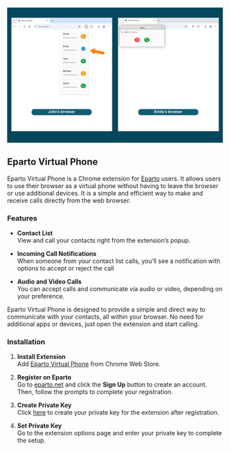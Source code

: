 ![Eparto Chrome extension](/docs/images/eparto-chrome-extension.png)

## Eparto Virtual Phone

Eparto Virtual Phone is a Chrome extension for [Eparto](https://app.eparto.net)
users. It allows users to use their browser as a virtual phone without having to
leave the browser or use additional devices. It is a simple and efficient way to
make and receive calls directly from the web browser.

### Features

- **Contact List**\
  View and call your contacts right from the extension’s popup.

- **Incoming Call Notifications**\
  When someone from your contact list calls, you’ll see a notification with
  options to accept or reject the call

- **Audio and Video Calls**\
  You can accept calls and communicate via audio or video, depending on your
  preference.

Eparto Virtual Phone is designed to provide a simple and direct way to
communicate with your contacts, all within your browser. No need for additional
apps or devices, just open the extension and start calling.

### Installation

1. **Install Extension**\
   Add
   [Eparto Virtual Phone](https://chromewebstore.google.com/detail/eparto-virtual-phone/njihflnogjnjnmflicfongbnehhpkhmj)
   from Chrome Web Store.

2. **Register on Eparto**\
   Go to [eparto.net](https://app.eparto.net) and click the **Sign Up** button
   to create an account. Then, follow the prompts to complete your registration.

3. **Create Private Key**\
   Click [here](https://app.eparto.net/pri/identity/key/add) to create your
   private key for the extension after registration.

4. **Set Private Key**\
   Go to the extension options page and enter your private key to complete the
   setup.
